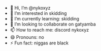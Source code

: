 - 👋 Hi, I’m @nykoxyz
- 👀 I’m interested in skidding
- 🌱 I’m currently learning: skidding
- 💞️ I’m looking to collaborate on gatyamba
- 📫 How to reach me: discord nykoxyz
- 😄 Pronouns: no
- ⚡ Fun fact: niggas are black

<!---
nykoxyz/nykoxyz is a ✨ special ✨ repository because its `README.md` (this file) appears on your GitHub profile.
You can click the Preview link to take a look at your changes.
--->
